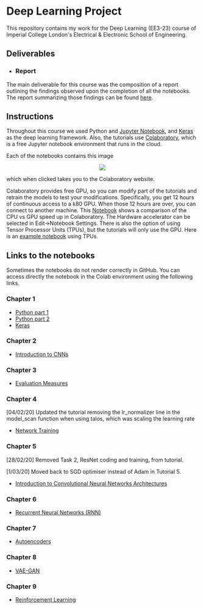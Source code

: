 # Deep Learning Project
This repository contains my work for the Deep Learning (EE3-23) course of Imperial College London's Electrical & Electronic School of Engineering.

## Deliverables
 - ### Report
 The main deliverable for this course was the composition of a report outlining the findings observed upon the completion of all the notebooks. The report summarizing those findings can be found [here](Report.pdf).

## Instructions

Throughout this course we used Python and [Jupyter Notebook](https://jupyter.org/), and [Keras](https://keras.io/) as the deep learning framework.
Also, the tutorials use [Colaboratory](https://colab.research.google.com/notebooks/welcome.ipynb), which is a free Jupyter notebook environment that runs in the cloud. 

Each of the notebooks contains this image


<p align="center">
<img src ="https://camo.githubusercontent.com/52feade06f2fecbf006889a904d221e6a730c194/68747470733a2f2f636f6c61622e72657365617263682e676f6f676c652e636f6d2f6173736574732f636f6c61622d62616467652e737667" />
</p>

which when clicked takes you to the Colaboratory website. 

Colaboratory provides free GPU, so you can modify part of the tutorials and retrain the models to test your modifications. Specifically, you get 12 hours of continuous access to a k80 GPU. When those 12 hours are over, you can connect to another machine. This [Notebook](https://colab.research.google.com/notebooks/gpu.ipynb#scrollTo=3IEVK-KFxi5Z) shows a comparison of the CPU vs GPU speed up in Colaboratory. The Hardware accelerator can be selected in Edit->Notebook Settings. There is also the option of using Tensor Processor Units (TPUs), but the tutorials will only use the GPU. Here is an [example notebook](https://colab.research.google.com/notebooks/tpu.ipynb) using TPUs.   

## Links to the notebooks
Sometimes the notebooks do not render correctly in GitHub. You can access directly the notebook in the Colab environment using the following links.
### Chapter 1
  * [Python part 1](https://colab.research.google.com/github/MatchLab-Imperial/deep-learning-course/blob/master/2020_01_part1_Python.ipynb)
  * [Python part 2](https://colab.research.google.com/github/MatchLab-Imperial/deep-learning-course/blob/master/2020_01_part2_Python.ipynb)
  * [Keras](https://colab.research.google.com/github/MatchLab-Imperial/deep-learning-course/blob/master/2020_01_part3_Keras.ipynb)
### Chapter 2
  * [Introduction to CNNs](https://colab.research.google.com/github/MatchLab-Imperial/deep-learning-course/blob/master/2020_02_CNN_Introduction.ipynb)
### Chapter 3
  * [Evaluation Measures](https://colab.research.google.com/github/MatchLab-Imperial/deep-learning-course/blob/master/2020_03_Evaluation_Measures.ipynb)
### Chapter 4
  [04/02/20] Updated the tutorial removing the lr_normalizer line in the model_scan function when using talos, which was scaling the learning rate

  * [Network Training](https://colab.research.google.com/github/MatchLab-Imperial/deep-learning-course/blob/master/2020_04_Network_Training.ipynb) 
  
### Chapter 5
[28/02/20] Removed Task 2, ResNet coding and training, from tutorial.

[1/03/20] Moved back to SGD optimiser instead of Adam in Tutorial 5.

  * [Introduction to Convolutional Neural Networks Architectures](https://colab.research.google.com/github/MatchLab-Imperial/deep-learning-course/blob/master/2020_05_CNN_architectures.ipynb)
  
### Chapter 6
  * [Recurrent Neural Networks (RNN)](https://colab.research.google.com/github/MatchLab-Imperial/deep-learning-course/blob/master/2020_06_RNN.ipynb)
  
### Chapter 7
  * [Autoencoders](https://colab.research.google.com/github/MatchLab-Imperial/deep-learning-course/blob/master/2020_07_Autoencoders.ipynb)
 
### Chapter 8
  * [VAE-GAN](https://colab.research.google.com/github/MatchLab-Imperial/deep-learning-course/blob/master/2020_08_VAE_GAN.ipynb)
  
### Chapter 9
  * [Reinforcement Learning](https://colab.research.google.com/github/MatchLab-Imperial/deep-learning-course/blob/master/2020_09_RL.ipynb)
  
  

